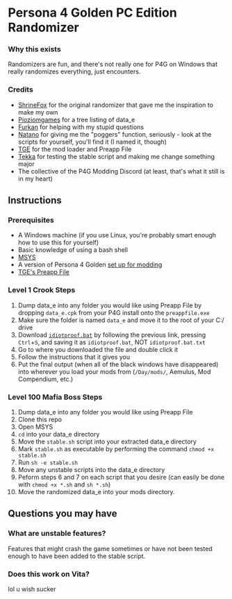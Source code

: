 # Persona 4 Golden PC Edition Randomizer

### Why this exists
Randomizers are fun, and there's not really one for P4G on Windows that really randomizes everything, just encounters.

### Credits
- [ShrineFox](https://github.com/shrinefox) for the original randomizer that gave me the inspiration to make my own
- [Pioziomgames](https://github.com/Pioziomgames) for a tree listing of data_e
- [Furkan](https://github.com/FMudanyali) for helping with my stupid questions
- [Natano](https://github.com/natano) for giving me the "poggers" function, seriously - look at the scripts for yourself, you'll find it (I named it, though)
- [TGE](https://github.com/TGEnigma) for the mod loader and Preapp File
- [Tekka](https://github.com/TekkaGB) for testing the stable script and making me change something major
- The collective of the P4G Modding Discord (at least, that's what it still is in my heart)

## Instructions

### Prerequisites
- A Windows machine (if you use Linux, you're probably smart enough how to use this for yourself)
- Basic knowledge of using a bash shell
- [MSYS](https://www.msys2.org/)
- A version of Persona 4 Golden [set up for modding](https://gamebanana.com/tuts/13379)
- [TGE's Preapp File](https://github.com/TGEnigma/preappfile/releases/latest/)

### Level 1 Crook Steps
1. Dump data_e into any folder you would like using Preapp File by dropping `data_e.cpk` from your P4G install onto the `preappfile.exe`
2. Make sure the folder is named `data_e` and move it to the root of your C:/ drive
3. Download [`idiotproof.bat`](https://raw.githubusercontent.com/swindlesmccoop/P4GPC-Randomizer/main/idiotproof.bat) by following the previous link, pressing `Ctrl`+`S`, and saving it as `idiotproof.bat`, NOT `idiotproof.bat.txt`
4. Go to where you downloaded the file and double click it
5. Follow the instructions that it gives you
6. Put the final output (when all of the black windows have disappeared) into wherever you load your mods from (`/Day/mods/`, Aemulus, Mod Compendium, etc.)

### Level 100 Mafia Boss Steps
1. Dump data_e into any folder you would like using Preapp File
2. Clone this repo
3. Open MSYS
4. `cd` into your data_e directory
5. Move the `stable.sh` script into your extracted data_e directory
6. Mark `stable.sh` as executable by performing the command `chmod +x stable.sh`
7. Run `sh -e stable.sh`
8. Move any unstable scripts into the data_e directory
9. Peform steps 6 and 7 on each script that you desire (can easily be done with `chmod +x *.sh` and `sh *.sh`)
10. Move the randomized data_e into your mods directory.

## Questions you may have

### What are unstable features?
Features that might crash the game sometimes or have not been tested enough to have been added to the stable script.

### Does this work on Vita?
lol u wish sucker
